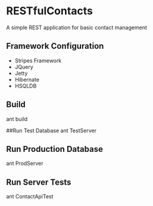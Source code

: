 # RESTfulContacts
A simple REST application for basic contact management

## Framework Configuration
* Stripes Framework
* JQuery
* Jetty
* Hibernate
* HSQLDB

## Build
ant build

##Run Test Database
ant TestServer

## Run Production Database
ant ProdServer

## Run Server Tests
ant ContactApiTest

